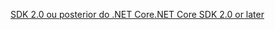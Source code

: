 [<span data-ttu-id="075dd-101">SDK 2.0 ou posterior do .NET Core</span><span class="sxs-lookup"><span data-stu-id="075dd-101">.NET Core SDK 2.0 or later</span></span>](https://www.microsoft.com/net/download)
